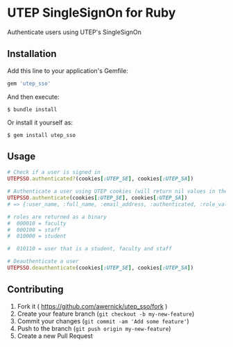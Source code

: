 # UTEP SingleSignOn for Ruby

Authenticate users using UTEP's SingleSignOn

## Installation

Add this line to your application's Gemfile:

```ruby
gem 'utep_sso'
```

And then execute:

    $ bundle install

Or install it yourself as:

    $ gem install utep_sso

## Usage

```ruby
# Check if a user is signed in
UTEPSSO.authenticated?(cookies[:UTEP_SE], cookies[:UTEP_SA])

# Authenticate a user using UTEP cookies (will return nil values in the hash for invalid cookies)
UTEPSSO.authenticate(cookies[:UTEP_SE], cookies[:UTEP_SA])
# => {:user_name, :full_name, :email_address, :authenticated, :role_value, :external_user, :@xmlns}

# roles are returned as a binary
#  000010 = faculty
#  000100 = staff
#  010000 = student

#  010110 = user that is a student, faculty and staff 

# Deauthenticate a user
UTEPSSO.deauthenticate(cookies[:UTEP_SE], cookies[:UTEP_SA])

```

## Contributing

1. Fork it ( https://github.com/awernick/utep_sso/fork )
2. Create your feature branch (`git checkout -b my-new-feature`)
3. Commit your changes (`git commit -am 'Add some feature'`)
4. Push to the branch (`git push origin my-new-feature`)
5. Create a new Pull Request
